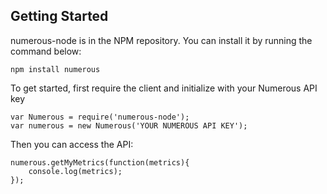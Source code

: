 ## Getting Started
numerous-node is in the NPM repository. You can install it by running the command below:
```
npm install numerous
```
To get started, first require the client and initialize with your Numerous API key

```
var Numerous = require('numerous-node');
var numerous = new Numerous('YOUR NUMEROUS API KEY');
```

Then you can access the API:

```
numerous.getMyMetrics(function(metrics){  
	console.log(metrics);  
});
```